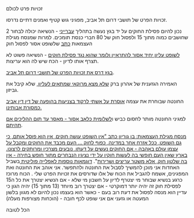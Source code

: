 זכויות פרט לכולם

זכויות הפרט של תושבי דרום תל אביב, מפגיני גוש קטיף ואמנים דתיים נדרסו.

נכון להיום פסילת החוקים על יד בגץ נעשה בתהליך [עברייני](https://he.wikipedia.org/wiki/%D7%94%D7%9E%D7%94%D7%A4%D7%9B%D7%94_%D7%94%D7%97%D7%95%D7%A7%D7%AA%D7%99%D7%AA#cite_note-1) - הנשיאה יכולה לבחור 2 שחושבים כמוה מתוך 15 ולפסול חוק של 80 חברי כנסת תומכים. למרות שמנסח מגילת העצמאות [כתב](https://www.israelhayom.co.il/opinions/article/13691849) שלשופט אסור לפסול חוק


[לשופט עליון יחיד אסור להתראיין ולומר שהוא נגד פסילת חוקים](https://www.inn.co.il/news/367447) - הנשיאה פשוט לא תצרף אותו לדיון - הכח שיש לה הוא עריצות. 

[בגץ דרס את זכויות הפרט של תושבי דרום תל אביב](https://www.srugim.co.il/466530-%D7%A9%D7%A4%D7%99-%D7%A4%D7%96-%D7%91%D7%99%D7%AA-%D7%94%D7%9E%D7%A9%D7%A4%D7%98-%D7%90%D7%99%D7%91%D7%93-%D7%90%D7%AA-%D7%96%D7%9B%D7%95%D7%AA%D7%95-%D7%9C%D7%A9%D7%A4%D7%95%D7%98-%D7%90%D7%95).

האמירה הגזענית של אהרון ברק [שלא מצא מרוקאי שמתאים לעליון](https://www.ice.co.il/local-news/news/article/930750), שלא קיבל את גביזון.

החונטה שבוחרת את עצמה [אוסרת על אשתי לרקוד בצניעות בהופעה של דין דין אביב כמסורת אבותינו.](https://www.ynet.co.il/judaism/culture/article/rkxyw800ys)

למגיני החונטה מותר לחסום כביש ו[לשלומית כלאב אסור - מאסר עד תום ההליכים אם תהיתם](https://www.makorrishon.co.il/news/yoman/568747/).

[מנסח מגילת העצמאות: בן גוריון כתב "אין השופט עושה חוקים, אין הוא פוסל אותם, כי גם השופט, ככל אזרח אחר במדינה, כפוף לחוק ... העם מכבד את החוקים ומקבל על עצמו עוּלם באהבה - אם החוקים נעשים על דעתו, נובעים מצרכיו ומרותקים לרצונו. בארץ שאין העם חופשי בה לעשות חוקיו על ידי נציגיו הנבחרים מתוך חופש בחירה - אין בה שלטון חוק, אלא משטר עריצים ושרירות](https://www.israelhayom.co.il/opinions/article/13691849
)".
[דוגמאות נוספות לאפלייה פוליטית
](https://yhb.org.il/shiurim/revivim1028/
)
בשביל האחדות אני מוכן להמשיך לסבול את החונטה ולהתפשר.
אני אוהב את החונטה ואת המפגינים, אשמח להגביל את הכוח של אלו שדורסים את זכויות הפרט שלי
.
הכוח מרוכז כרגע בנשיא שבוחר מי יצטרף לדיון על חשבון מי שלא - אם הנשיא יצטרך את כל ה15 לפסילת חוק זה יהיה יותר דמוקרטי - אם יצטרך רוב מיוחד (13 מתוך 15) יהיה הגון כי עדיין הוא מנסה לפסול את דעת רוב בעם - כאשר הוא בעצמו נכון להיום לא מגוון בלשון המעטה או גזעני אם אני שופט לכף חובה - (הוכחות מצורפות מעלה)

הכל לטובה
